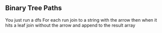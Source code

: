 ## Binary Tree Paths
You just run a dfs
For each run join to a string with the arrow then when it hits a leaf join without the arrow and append to the result array